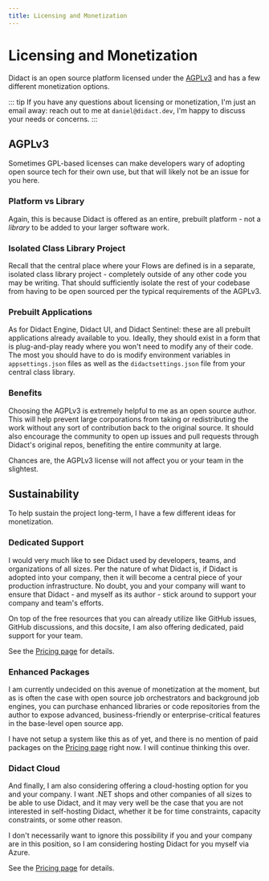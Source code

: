 ```yaml
---
title: Licensing and Monetization
---
```


# Licensing and Monetization

Didact is an open source platform licensed under the [AGPLv3](https://choosealicense.com/licenses/agpl-3.0/) and has a few different monetization options.

::: tip
If you have any questions about licensing or monetization, I'm just an email away: reach out to me at `daniel@didact.dev`, I'm happy to discuss your needs or concerns.
:::

## AGPLv3

Sometimes GPL-based licenses can make developers wary of adopting open source tech for their own use, but that will likely not be an issue for you here.

### Platform vs Library

Again, this is because Didact is offered as an entire, prebuilt platform - not a *library* to be added to your larger software work.

### Isolated Class Library Project

Recall that the central place where your Flows are defined is in a separate, isolated class library project - completely outside of any other code you may be writing. That should sufficiently isolate the rest of your codebase from having to be open sourced per the typical requirements of the AGPLv3.

### Prebuilt Applications

As for Didact Engine, Didact UI, and Didact Sentinel: these are all prebuilt applications already available to you. Ideally, they should exist in a form that is plug-and-play ready where you won't need to modify any of their code. The most you should have to do is modify environment variables in `appsettings.json` files as well as the `didactsettings.json` file from your central class library.

### Benefits

Choosing the AGPLv3 is extremely helpful to me as an open source author. This will help prevent large corporations from taking or redistributing the work without any sort of contribution back to the original source. It should also encourage the community to open up issues and pull requests through Didact's original repos, benefiting the entire community at large.

Chances are, the AGPLv3 license will not affect you or your team in the slightest.

## Sustainability

To help sustain the project long-term, I have a few different ideas for monetization.

### Dedicated Support

I would very much like to see Didact used by developers, teams, and organizations of all sizes. Per the nature of what Didact is, if Didact is adopted into your company, then it will become a central piece of your production infrastructure. No doubt, you and your company will want to ensure that Didact - and myself as its author - stick around to support your company and team's efforts.

On top of the free resources that you can already utilize like GitHub issues, GitHub discussions, and this docsite, I am also offering dedicated, paid support for your team.

See the [Pricing page](https://www.didact.dev/pricing) for details.

### Enhanced Packages

I am currently undecided on this avenue of monetization at the moment, but as is often the case with open source job orchestrators and background job engines, you can purchase enhanced libraries or code repositories from the author to expose advanced, business-friendly or enterprise-critical features in the base-level open source app.

I have not setup a system like this as of yet, and there is no mention of paid packages on the [Pricing page](https://www.didact.dev/pricing) right now. I will continue thinking this over.

### Didact Cloud

And finally, I am also considering offering a cloud-hosting option for you and your company. I want .NET shops and other companies of all sizes to be able to use Didact, and it may very well be the case that you are not interested in self-hosting Didact, whether it be for time constraints, capacity constraints, or some other reason.

I don't necessarily want to ignore this possibility if you and your company are in this position, so I am considering hosting Didact for you myself via Azure.

See the [Pricing page](https://www.didact.dev/pricing) for details.